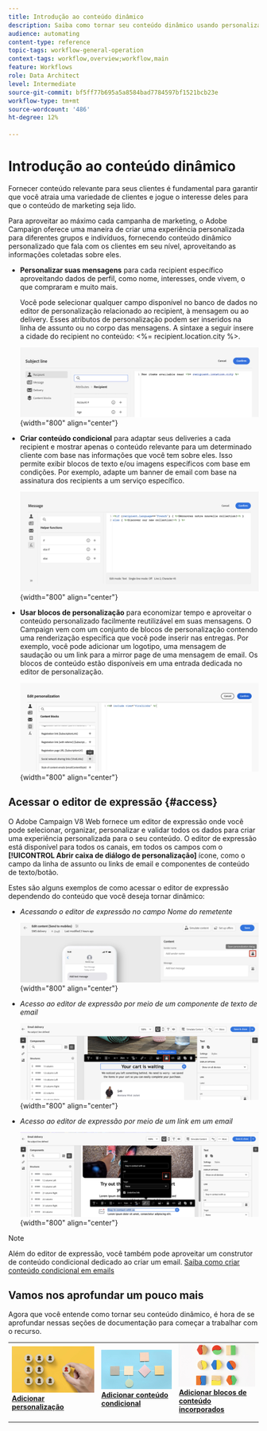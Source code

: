 ```yaml
---
title: Introdução ao conteúdo dinâmico
description: Saiba como tornar seu conteúdo dinâmico usando personalização, conteúdo condicional e blocos de conteúdo incorporados.
audience: automating
content-type: reference
topic-tags: workflow-general-operation
context-tags: workflow,overview;workflow,main
feature: Workflows
role: Data Architect
level: Intermediate
source-git-commit: bf5ff77b695a5a8584bad7784597bf1521bcb23e
workflow-type: tm+mt
source-wordcount: '486'
ht-degree: 12%

---
```



# Introdução ao conteúdo dinâmico

Fornecer conteúdo relevante para seus clientes é fundamental para garantir que você atraia uma variedade de clientes e jogue o interesse deles para que o conteúdo de marketing seja lido.

Para aproveitar ao máximo cada campanha de marketing, o Adobe Campaign oferece uma maneira de criar uma experiência personalizada para diferentes grupos e indivíduos, fornecendo conteúdo dinâmico personalizado que fala com os clientes em seu nível, aproveitando as informações coletadas sobre eles.

* **Personalizar suas mensagens** para cada recipient específico aproveitando dados de perfil, como nome, interesses, onde vivem, o que compraram e muito mais.

  Você pode selecionar qualquer campo disponível no banco de dados no editor de personalização relacionado ao recipient, à mensagem ou ao delivery. Esses atributos de personalização podem ser inseridos na linha de assunto ou no corpo das mensagens. A sintaxe a seguir insere a cidade do recipient no conteúdo: &lt;%= recipient.location.city %>.

  ![](assets/perso-subject-line.png){width="800" align="center"}

* **Criar conteúdo condicional** para adaptar seus deliveries a cada recipient e mostrar apenas o conteúdo relevante para um determinado cliente com base nas informações que você tem sobre eles. Isso permite exibir blocos de texto e/ou imagens específicos com base em condições. Por exemplo, adapte um banner de email com base na assinatura dos recipients a um serviço específico.

  ![](assets/condition-sample.png){width="800" align="center"}

* **Usar blocos de personalização** para economizar tempo e aproveitar o conteúdo personalizado facilmente reutilizável em suas mensagens. O Campaign vem com um conjunto de blocos de personalização contendo uma renderização específica que você pode inserir nas entregas. Por exemplo, você pode adicionar um logotipo, uma mensagem de saudação ou um link para a mirror page de uma mensagem de email. Os blocos de conteúdo estão disponíveis em uma entrada dedicada no editor de personalização.

  ![](assets/content-blocks.png){width="800" align="center"}

## Acessar o editor de expressão {#access}

O Adobe Campaign V8 Web fornece um editor de expressão onde você pode selecionar, organizar, personalizar e validar todos os dados para criar uma experiência personalizada para o seu conteúdo. O editor de expressão está disponível para todos os canais, em todos os campos com o **[!UICONTROL Abrir caixa de diálogo de personalização]** ícone, como o campo da linha de assunto ou links de email e componentes de conteúdo de texto/botão.

Estes são alguns exemplos de como acessar o editor de expressão dependendo do conteúdo que você deseja tornar dinâmico:

* *Acessando o editor de expressão no campo Nome do remetente*

  ![](assets/expression-editor-access.png){width="800" align="center"}

* *Acesso ao editor de expressão por meio de um componente de texto de email*

  ![](assets/expression-editor-access-email.png){width="800" align="center"}

* *Acesso ao editor de expressão por meio de um link em um email*

  ![](assets/perso-link-insert-icon.png){width="800" align="center"}

>[!NOTE]
>
>Além do editor de expressão, você também pode aproveitar um construtor de conteúdo condicional dedicado ao criar um email. [Saiba como criar conteúdo condicional em emails](conditions.md)

## Vamos nos aprofundar um pouco mais

Agora que você entende como tornar seu conteúdo dinâmico, é hora de se aprofundar nessas seções de documentação para começar a trabalhar com o recurso.

<table style="table-layout:fixed"><tr style="border: 0;">
<td>
<a href="personalize.md">
<img alt="Personalizar conteúdo" src="assets/do-not-localize/dynamic-personalization.jpg">
</a>
<div>
<a href="personalize.md"><strong>Adicionar personalização</strong></a>
</div>
<p>
</td>
<td>
<a href="conditions.md">
<img alt="Lead" src="assets/do-not-localize/dynamic-conditional.jpg">
</a>
<div><a href="conditions.md"><strong>Adicionar conteúdo condicional</strong>
</div>
<p>
</td>
<td>
<a href="content-blocks.md">
<img alt="Pouco frequente" src="assets/do-not-localize/dynamic-content-blocks.jpg">
</a>
<div>
<a href="content-blocks.md"><strong>Adicionar blocos de conteúdo incorporados</strong></a>
</div>
<p></td>
</tr></table>
